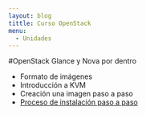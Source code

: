 ```yaml
---
layout: blog
tittle: Curso OpenStack
menu:
  - Unidades
---
```


#OpenStack Glance y Nova por dentro

* Formato de imágenes
* Introducción a KVM
* Creación una imagen paso a paso
* [Proceso de instalación paso a paso](instancia)

